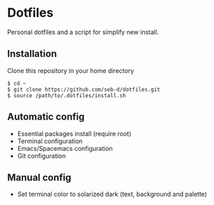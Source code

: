 # Dotfiles

Personal dotfiles and a script for simplify new install.

## Installation


Clone this repository in your home directory

```console
$ cd ~
$ git clone https://github.com/seb-d/dotfiles.git
$ source /path/to/.dotfiles/install.sh
```


## Automatic config

- Essential packages install (require root)
- Terminal configuration
- Emacs/Spacemacs configuration
- Git configuration

## Manual config


- Set terminal color to solarized dark (text, background and palette)

